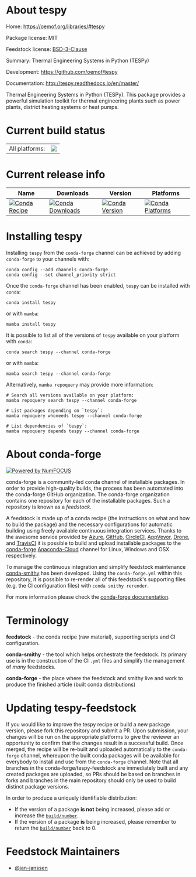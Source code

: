 About tespy
===========

Home: https://oemof.org/libraries/#tespy

Package license: MIT

Feedstock license: [BSD-3-Clause](https://github.com/conda-forge/tespy-feedstock/blob/main/LICENSE.txt)

Summary: Thermal Engineering Systems in Python (TESPy)

Development: https://github.com/oemof/tespy

Documentation: http://tespy.readthedocs.io/en/master/

Thermal Engineering Systems in Python (TESPy). This package
provides a powerful simulation toolkit for thermal engineering plants
such as power plants, district heating systems or heat pumps.


Current build status
====================


<table><tr><td>All platforms:</td>
    <td>
      <a href="https://dev.azure.com/conda-forge/feedstock-builds/_build/latest?definitionId=11363&branchName=main">
        <img src="https://dev.azure.com/conda-forge/feedstock-builds/_apis/build/status/tespy-feedstock?branchName=main">
      </a>
    </td>
  </tr>
</table>

Current release info
====================

| Name | Downloads | Version | Platforms |
| --- | --- | --- | --- |
| [![Conda Recipe](https://img.shields.io/badge/recipe-tespy-green.svg)](https://anaconda.org/conda-forge/tespy) | [![Conda Downloads](https://img.shields.io/conda/dn/conda-forge/tespy.svg)](https://anaconda.org/conda-forge/tespy) | [![Conda Version](https://img.shields.io/conda/vn/conda-forge/tespy.svg)](https://anaconda.org/conda-forge/tespy) | [![Conda Platforms](https://img.shields.io/conda/pn/conda-forge/tespy.svg)](https://anaconda.org/conda-forge/tespy) |

Installing tespy
================

Installing `tespy` from the `conda-forge` channel can be achieved by adding `conda-forge` to your channels with:

```
conda config --add channels conda-forge
conda config --set channel_priority strict
```

Once the `conda-forge` channel has been enabled, `tespy` can be installed with `conda`:

```
conda install tespy
```

or with `mamba`:

```
mamba install tespy
```

It is possible to list all of the versions of `tespy` available on your platform with `conda`:

```
conda search tespy --channel conda-forge
```

or with `mamba`:

```
mamba search tespy --channel conda-forge
```

Alternatively, `mamba repoquery` may provide more information:

```
# Search all versions available on your platform:
mamba repoquery search tespy --channel conda-forge

# List packages depending on `tespy`:
mamba repoquery whoneeds tespy --channel conda-forge

# List dependencies of `tespy`:
mamba repoquery depends tespy --channel conda-forge
```


About conda-forge
=================

[![Powered by
NumFOCUS](https://img.shields.io/badge/powered%20by-NumFOCUS-orange.svg?style=flat&colorA=E1523D&colorB=007D8A)](https://numfocus.org)

conda-forge is a community-led conda channel of installable packages.
In order to provide high-quality builds, the process has been automated into the
conda-forge GitHub organization. The conda-forge organization contains one repository
for each of the installable packages. Such a repository is known as a *feedstock*.

A feedstock is made up of a conda recipe (the instructions on what and how to build
the package) and the necessary configurations for automatic building using freely
available continuous integration services. Thanks to the awesome service provided by
[Azure](https://azure.microsoft.com/en-us/services/devops/), [GitHub](https://github.com/),
[CircleCI](https://circleci.com/), [AppVeyor](https://www.appveyor.com/),
[Drone](https://cloud.drone.io/welcome), and [TravisCI](https://travis-ci.com/)
it is possible to build and upload installable packages to the
[conda-forge](https://anaconda.org/conda-forge) [Anaconda-Cloud](https://anaconda.org/)
channel for Linux, Windows and OSX respectively.

To manage the continuous integration and simplify feedstock maintenance
[conda-smithy](https://github.com/conda-forge/conda-smithy) has been developed.
Using the ``conda-forge.yml`` within this repository, it is possible to re-render all of
this feedstock's supporting files (e.g. the CI configuration files) with ``conda smithy rerender``.

For more information please check the [conda-forge documentation](https://conda-forge.org/docs/).

Terminology
===========

**feedstock** - the conda recipe (raw material), supporting scripts and CI configuration.

**conda-smithy** - the tool which helps orchestrate the feedstock.
                   Its primary use is in the construction of the CI ``.yml`` files
                   and simplify the management of *many* feedstocks.

**conda-forge** - the place where the feedstock and smithy live and work to
                  produce the finished article (built conda distributions)


Updating tespy-feedstock
========================

If you would like to improve the tespy recipe or build a new
package version, please fork this repository and submit a PR. Upon submission,
your changes will be run on the appropriate platforms to give the reviewer an
opportunity to confirm that the changes result in a successful build. Once
merged, the recipe will be re-built and uploaded automatically to the
`conda-forge` channel, whereupon the built conda packages will be available for
everybody to install and use from the `conda-forge` channel.
Note that all branches in the conda-forge/tespy-feedstock are
immediately built and any created packages are uploaded, so PRs should be based
on branches in forks and branches in the main repository should only be used to
build distinct package versions.

In order to produce a uniquely identifiable distribution:
 * If the version of a package **is not** being increased, please add or increase
   the [``build/number``](https://docs.conda.io/projects/conda-build/en/latest/resources/define-metadata.html#build-number-and-string).
 * If the version of a package **is** being increased, please remember to return
   the [``build/number``](https://docs.conda.io/projects/conda-build/en/latest/resources/define-metadata.html#build-number-and-string)
   back to 0.

Feedstock Maintainers
=====================

* [@jan-janssen](https://github.com/jan-janssen/)

